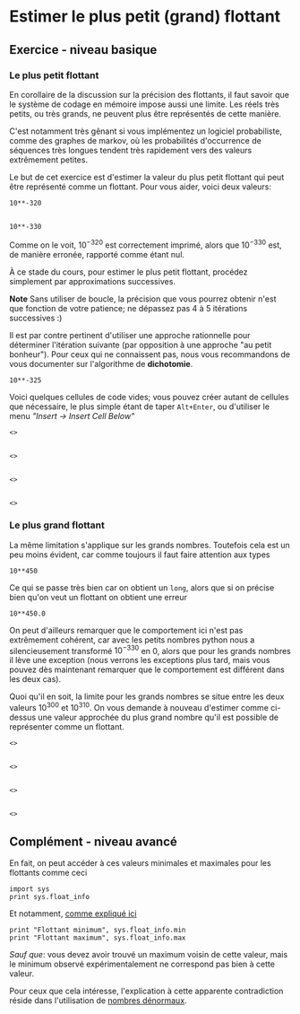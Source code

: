 
# Estimer le plus petit (grand) flottant

## Exercice - niveau basique

### Le plus petit flottant

En corollaire de la discussion sur la précision des flottants, il faut savoir
que le système de codage en mémoire impose aussi une limite. Les réels très
petits, ou très grands, ne peuvent plus être représentés de cette manière.

C'est notamment très gênant si vous implémentez un logiciel probabiliste, comme
des graphes de markov, où les probabilités d'occurrence de séquences très
longues tendent très rapidement vers des valeurs extrêmement petites.

Le but de cet exercice est d'estimer la valeur du plus petit flottant qui peut
être représenté comme un flottant. Pour vous aider, voici deux valeurs:


    10**-320


    10**-330

Comme on le voit, $10^{-320}$ est correctement imprimé, alors que $10^{-330}$
est, de manière erronée, rapporté comme étant nul.

À ce stade du cours, pour estimer le plus petit flottant, procédez simplement
par approximations successives.

**Note** Sans utiliser de boucle, la précision que vous pourrez obtenir n'est
que fonction de votre patience; ne dépassez pas 4 à 5 itérations successives :)

Il est par contre pertinent d'utiliser une approche rationnelle pour déterminer
l'itération suivante (par opposition à une approche "au petit bonheur"). Pour
ceux qui ne connaissent pas, nous vous recommandons de vous documenter sur
l'algorithme de **dichotomie**.


    10**-325

Voici quelques cellules de code vides; vous pouvez créer autant de cellules que
nécessaire, le plus simple étant de taper `Alt+Enter`, ou d'utiliser le menu
_"Insert -> Insert Cell Below"_


    <>


    <>


    <>


    <>

### Le plus grand flottant

La même limitation s'applique sur les grands nombres. Toutefois cela est un peu
moins évident, car comme toujours il faut faire attention aux types


    10**450

Ce qui se passe très bien car on obtient un `long`, alors que si on précise bien
qu'on veut un flottant on obtient une erreur


    10**450.0

On peut d'ailleurs remarquer que le comportement ici n'est pas extrêmement
cohérent, car avec les petits nombres python nous a silencieusement transformé
$10^{-330}$ en $0$, alors que pour les grands nombres il lève une exception
(nous verrons les exceptions plus tard, mais vous pouvez dès maintenant
remarquer que le comportement est différent dans les deux cas).

Quoi qu'il en soit, la limite pour les grands nombres se situe entre les deux
valeurs $10^{300}$ et $10^{310}$. On vous demande à nouveau d'estimer comme ci-
dessus une valeur approchée du plus grand nombre qu'il est possible de
représenter comme un flottant.


    <>


    <>


    <>


    <>

## Complément - niveau avancé

En fait, on peut accéder à ces valeurs minimales et maximales pour les flottants
comme ceci


    import sys
    print sys.float_info

Et notamment, [comme expliqué
ici](https://docs.python.org/2/library/sys.html#sys.float_info)


    print "Flottant minimum", sys.float_info.min
    print "Flottant maximum", sys.float_info.max

*Sauf que*: vous devez avoir trouvé un maximum voisin de cette valeur, mais le
minimum observé expérimentalement ne correspond pas bien à cette valeur.

Pour ceux que cela intéresse, l'explication à cette apparente contradiction
réside dans l'utilisation de [nombres
dénormaux](http://en.wikipedia.org/wiki/Denormal%5Fnumber).
